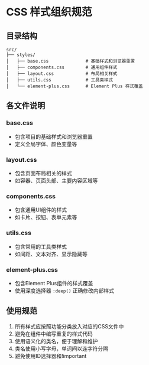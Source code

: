 # CSS 样式组织规范

## 目录结构

```
src/
├── styles/
│   ├── base.css              # 基础样式和浏览器重置
│   ├── components.css        # 通用组件样式
│   ├── layout.css            # 布局相关样式
│   ├── utils.css             # 工具类样式
│   └── element-plus.css      # Element Plus 样式覆盖
```

## 各文件说明

### base.css
- 包含项目的基础样式和浏览器重置
- 定义全局字体、颜色变量等

### layout.css
- 包含页面布局相关的样式
- 如容器、页面头部、主要内容区域等

### components.css
- 包含通用UI组件的样式
- 如卡片、按钮、表单元素等

### utils.css
- 包含常用的工具类样式
- 如间距、文本对齐、显示隐藏等

### element-plus.css
- 包含Element Plus组件的样式覆盖
- 使用深度选择器 `:deep()` 正确修改内部样式

## 使用规范

1. 所有样式应按照功能分类放入对应的CSS文件中
2. 避免在组件中编写重复的样式代码
3. 使用语义化的类名，便于理解和维护
4. 类名使用小写字母，单词间以连字符分隔
5. 避免使用ID选择器和!important